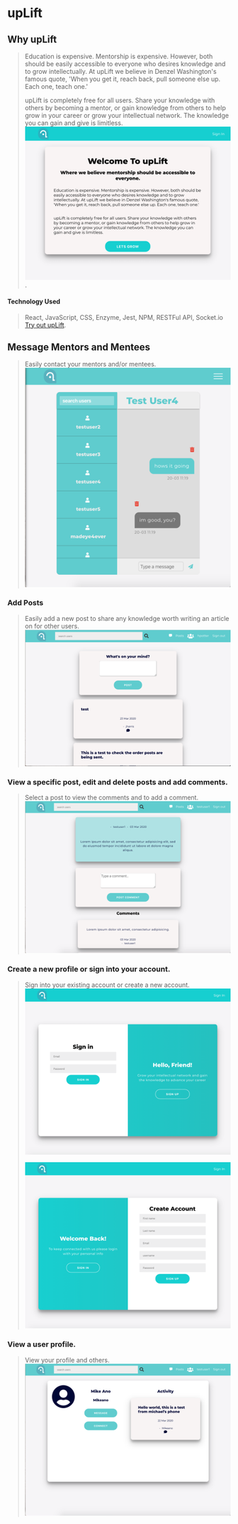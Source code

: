 # upLift

## Why upLift

> Education is expensive. Mentorship is expensive. However, both should be easily accessible to everyone who desires knowledge and to grow intellectually.
> At upLift we believe in Denzel Washington's famous quote, 'When you get it, reach back, pull someone else up. Each one, teach one.'
>
> upLift is completely free for all users. Share your knowledge with others by becoming a mentor, or gain knowledge
> from others to help grow in your career or grow your intellectual network.
> The knowledge you can gain and give is limitless.
> ![upLift Landing screen](ReadMeImages/upLift-Landing.png "Link to upLift landing").

#### Technology Used

> React, JavaScript, CSS, Enzyme, Jest, NPM, RESTFul API, Socket.io
> [Try out upLift](https://uplift-2020.netlify.com/ "Link to upLift homescreen").

## Message Mentors and Mentees

> Easily contact your mentors and/or mentees.
> ![upLift Messages screen](ReadMeImages/upLift-messages.png "upLift Messages screenshot")

### Add Posts

> Easily add a new post to share any knowledge worth writing an article on for other users.
> ![upLift Add Post screen](ReadMeImages/upLift-posts.png "upLift Add Post screenshot")

### View a specific post, edit and delete posts and add comments.

> Select a post to view the comments and to add a comment.
> ![upLift Post screen](ReadMeImages/upLift-post-comments.png "upLift Post screenshot")

### Create a new profile or sign into your account.

> Sign into your existing account or create a new account.
> ![upLift SignIn screen](ReadMeImages/upLift-signIn.png "upLift sign In screenshot")
>
> ![upLift SignUp screen](ReadMeImages/upLift-SignUp.png "upLift sign Up screenshot")

### View a user profile.

> View your profile and others.
> ![upLift user profile screen](ReadMeImages/upLift-user.png "upLift user profile screenshot")

<!-- ### Edit Posts

> Edit your posts with ease.
> ![Secret Stash Edit Recipe Screen](src/SecretStash-Edit-Recipe.png "Secret Stash Edit Recipe screenshot") -->
